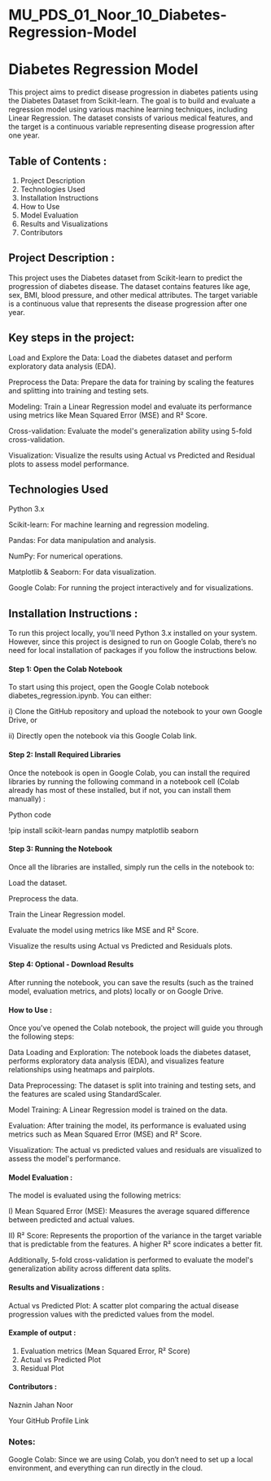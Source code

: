 # MU_PDS_01_Noor_10_Diabetes-Regression-Model

# Diabetes Regression Model

This project aims to predict disease progression in diabetes patients using the Diabetes Dataset from Scikit-learn. The goal is to build and evaluate a regression model using various machine learning techniques, including Linear Regression.
The dataset consists of various medical features, and the target is a continuous variable representing disease progression after one year.

## Table of Contents :

1) Project Description
2) Technologies Used
3) Installation Instructions
4) How to Use
5) Model Evaluation
6) Results and Visualizations
7) Contributors
   

## Project Description :

This project uses the Diabetes dataset from Scikit-learn to predict the progression of diabetes disease. The dataset contains features like age, sex, BMI, blood pressure, and other medical attributes.
The target variable is a continuous value that represents the disease progression after one year.

## Key steps in the project:

Load and Explore the Data: Load the diabetes dataset and perform exploratory data analysis (EDA).

Preprocess the Data: Prepare the data for training by scaling the features and splitting into training and testing sets.

Modeling: Train a Linear Regression model and evaluate its performance using metrics like Mean Squared Error (MSE) and R² Score.

Cross-validation: Evaluate the model's generalization ability using 5-fold cross-validation.

Visualization: Visualize the results using Actual vs Predicted and Residual plots to assess model performance.

## Technologies Used

Python 3.x

Scikit-learn: For machine learning and regression modeling.

Pandas: For data manipulation and analysis.

NumPy: For numerical operations.

Matplotlib & Seaborn: For data visualization.

Google Colab: For running the project interactively and for visualizations.

## Installation Instructions :

To run this project locally, you'll need Python 3.x installed on your system. However, since this project is designed to run on Google Colab, there’s no need for local installation of packages if you follow the instructions below.

#### Step 1: Open the Colab Notebook

To start using this project, open the Google Colab notebook diabetes_regression.ipynb. You can either:

i) Clone the GitHub repository and upload the notebook to your own Google Drive, or

ii) Directly open the notebook via this Google Colab link.

#### Step 2: Install Required Libraries

Once the notebook is open in Google Colab, you can install the required libraries by running the following command in a notebook cell (Colab already has most of these installed, but if not, you can install them manually) :

Python code

!pip install scikit-learn pandas numpy matplotlib seaborn

#### Step 3: Running the Notebook

Once all the libraries are installed, simply run the cells in the notebook to:

Load the dataset.

Preprocess the data.

Train the Linear Regression model.

Evaluate the model using metrics like MSE and R² Score.

Visualize the results using Actual vs Predicted and Residuals plots.

#### Step 4: Optional - Download Results

After running the notebook, you can save the results (such as the trained model, evaluation metrics, and plots) locally or on Google Drive.

#### How to Use :

Once you've opened the Colab notebook, the project will guide you through the following steps:

Data Loading and Exploration: The notebook loads the diabetes dataset, performs exploratory data analysis (EDA), and visualizes feature relationships using heatmaps and pairplots.

Data Preprocessing: The dataset is split into training and testing sets, and the features are scaled using StandardScaler.

Model Training: A Linear Regression model is trained on the data.

Evaluation: After training the model, its performance is evaluated using metrics such as Mean Squared Error (MSE) and R² Score.

Visualization: The actual vs predicted values and residuals are visualized to assess the model's performance.

#### Model Evaluation :

The model is evaluated using the following metrics:

I) Mean Squared Error (MSE): Measures the average squared difference between predicted and actual values.

II) R² Score: Represents the proportion of the variance in the target variable that is predictable from the features. A higher R² score indicates a better fit.

Additionally, 5-fold cross-validation is performed to evaluate the model's generalization ability across different data splits.

#### Results and Visualizations :


Actual vs Predicted Plot: A scatter plot comparing the actual disease progression values with the predicted values from the model.

#### Example of output :

1) Evaluation metrics (Mean Squared Error, R² Score)
2) Actual vs Predicted Plot
3) Residual Plot
   
#### Contributors :


Naznin Jahan Noor 

Your GitHub Profile Link


### Notes:


Google Colab: Since we are using Colab, you don’t need to set up a local environment, and everything can run directly in the cloud.

